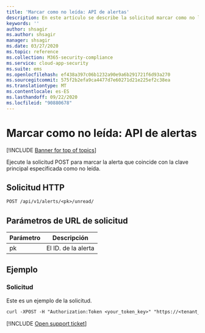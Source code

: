 ```yaml
---
title: 'Marcar como no leída: API de alertas'
description: En este artículo se describe la solicitud marcar como no leída en la API de alertas de Cloud App Security.
keywords: ''
author: shsagir
ms.author: shsagir
manager: shsagir
ms.date: 03/27/2020
ms.topic: reference
ms.collection: M365-security-compliance
ms.service: cloud-app-security
ms.suite: ems
ms.openlocfilehash: ef438a397c06b1232a90e9a6b291721f6d93a270
ms.sourcegitcommit: 575f2b2efa9ca4477d7e60271d21e225ef2c38ea
ms.translationtype: MT
ms.contentlocale: es-ES
ms.lasthandoff: 09/22/2020
ms.locfileid: "90880678"
---
```

# <a name="mark-as-unread---alerts-api"></a>Marcar como no leída: API de alertas

[!INCLUDE [Banner for top of topics](includes/banner.md)]

Ejecute la solicitud POST para marcar la alerta que coincide con la clave principal especificada como no leída.

## <a name="http-request"></a>Solicitud HTTP

```rest
POST /api/v1/alerts/<pk>/unread/
```

## <a name="request-url-parameters"></a>Parámetros de URL de solicitud

| Parámetro | Descripción |
| --- | --- |
| pk | El ID. de la alerta |

## <a name="example"></a>Ejemplo

### <a name="request"></a>Solicitud

Este es un ejemplo de la solicitud.

```rest
curl -XPOST -H "Authorization:Token <your_token_key>" "https://<tenant_id>.<tenant_region>.contoso.com/api/v1/alerts/<pk>/unread/"
```

[!INCLUDE [Open support ticket](includes/support.md)]
